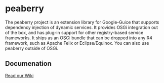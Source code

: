 peaberry
========
The peaberry project is an extension library for Google-Guice that supports dependency injection of dynamic services. It provides OSGi integration out of the box, and has plug-in support for other registry-based service frameworks. It ships as an OSGi bundle that can be dropped into any R4 framework, such as Apache Felix or Eclipse/Equinox. You can also use peaberry outside of OSGi.

Documenation
------------
[Read our Wiki](https://github.com/ops4j/peaberry/wiki/_pages)
